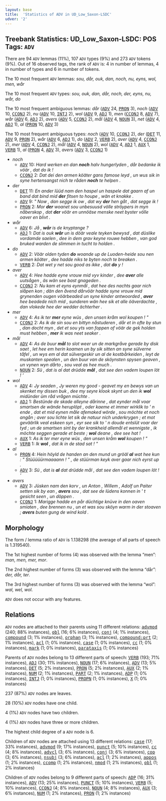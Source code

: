 ```yaml
---
layout: base
title:  'Statistics of ADV in UD_Low_Saxon-LSDC'
udver: '2'
---
```


## Treebank Statistics: UD_Low_Saxon-LSDC: POS Tags: `ADV`

There are 94 `ADV` lemmas (11%), 107 `ADV` types (9%) and 273 `ADV` tokens (9%).
Out of 16 observed tags, the rank of `ADV` is: 4 in number of lemmas, 4 in number of types and 6 in number of tokens.

The 10 most frequent `ADV` lemmas: <em>sou, dår, ouk, dan, noch, nu, eyns, wol, men, wår</em>

The 10 most frequent `ADV` types:  <em>sou, ouk, dan, dår, noch, der, eyns, nu, wår, do</em>

The 10 most frequent ambiguous lemmas: <em>dår</em> (<tt><a href="nds_lsdc-pos-ADV.html">ADV</a></tt> 24, <tt><a href="nds_lsdc-pos-PRON.html">PRON</a></tt> 3), <em>noch</em> (<tt><a href="nds_lsdc-pos-ADV.html">ADV</a></tt> 10, <tt><a href="nds_lsdc-pos-CCONJ.html">CCONJ</a></tt> 2), <em>nu</em> (<tt><a href="nds_lsdc-pos-ADV.html">ADV</a></tt> 10, <tt><a href="nds_lsdc-pos-INTJ.html">INTJ</a></tt> 2), <em>wol</em> (<tt><a href="nds_lsdc-pos-ADV.html">ADV</a></tt> 9, <tt><a href="nds_lsdc-pos-ADJ.html">ADJ</a></tt> 1), <em>men</em> (<tt><a href="nds_lsdc-pos-CCONJ.html">CCONJ</a></tt> 8, <tt><a href="nds_lsdc-pos-ADV.html">ADV</a></tt> 7), <em>wår</em> (<tt><a href="nds_lsdc-pos-ADV.html">ADV</a></tt> 6, <tt><a href="nds_lsdc-pos-ADJ.html">ADJ</a></tt> 2), <em>avers</em> (<tt><a href="nds_lsdc-pos-ADV.html">ADV</a></tt> 5, <tt><a href="nds_lsdc-pos-CCONJ.html">CCONJ</a></tt> 2), <em>mål</em> (<tt><a href="nds_lsdc-pos-ADV.html">ADV</a></tt> 4, <tt><a href="nds_lsdc-pos-NOUN.html">NOUN</a></tt> 3), <em>net</em> (<tt><a href="nds_lsdc-pos-ADV.html">ADV</a></tt> 4, <tt><a href="nds_lsdc-pos-ADJ.html">ADJ</a></tt> 1), <em>al</em> (<tt><a href="nds_lsdc-pos-PRON.html">PRON</a></tt> 10, <tt><a href="nds_lsdc-pos-ADV.html">ADV</a></tt> 3)

The 10 most frequent ambiguous types:  <em>noch</em> (<tt><a href="nds_lsdc-pos-ADV.html">ADV</a></tt> 10, <tt><a href="nds_lsdc-pos-CCONJ.html">CCONJ</a></tt> 2), <em>der</em> (<tt><a href="nds_lsdc-pos-DET.html">DET</a></tt> 11, <tt><a href="nds_lsdc-pos-ADV.html">ADV</a></tt> 9, <tt><a href="nds_lsdc-pos-PRON.html">PRON</a></tt> 2), <em>wår</em> (<tt><a href="nds_lsdc-pos-ADV.html">ADV</a></tt> 6, <tt><a href="nds_lsdc-pos-ADJ.html">ADJ</a></tt> 1), <em>do</em> (<tt><a href="nds_lsdc-pos-ADV.html">ADV</a></tt> 2, <tt><a href="nds_lsdc-pos-VERB.html">VERB</a></tt> 2), <em>aver</em> (<tt><a href="nds_lsdc-pos-ADV.html">ADV</a></tt> 4, <tt><a href="nds_lsdc-pos-CCONJ.html">CCONJ</a></tt> 2), <em>mer</em> (<tt><a href="nds_lsdc-pos-ADV.html">ADV</a></tt> 4, <tt><a href="nds_lsdc-pos-CCONJ.html">CCONJ</a></tt> 2), <em>mål</em> (<tt><a href="nds_lsdc-pos-ADV.html">ADV</a></tt> 4, <tt><a href="nds_lsdc-pos-NOUN.html">NOUN</a></tt> 2), <em>wol</em> (<tt><a href="nds_lsdc-pos-ADV.html">ADV</a></tt> 4, <tt><a href="nds_lsdc-pos-ADJ.html">ADJ</a></tt> 1, <tt><a href="nds_lsdc-pos-AUX.html">AUX</a></tt> 1, <tt><a href="nds_lsdc-pos-VERB.html">VERB</a></tt> 1), <em>al</em> (<tt><a href="nds_lsdc-pos-PRON.html">PRON</a></tt> 4, <tt><a href="nds_lsdc-pos-ADV.html">ADV</a></tt> 3), <em>avers</em> (<tt><a href="nds_lsdc-pos-ADV.html">ADV</a></tt> 3, <tt><a href="nds_lsdc-pos-CCONJ.html">CCONJ</a></tt> 1)


* <em>noch</em>
  * <tt><a href="nds_lsdc-pos-ADV.html">ADV</a></tt> 10: <em>Hard werken en dan <b>noch</b> halv hungerlyden , dår bedanke ik vöär , dat do ik !</em>
  * <tt><a href="nds_lsdc-pos-CCONJ.html">CCONJ</a></tt> 2: <em>Dat dei den armen köäter gans famose leyd , un wus sik in syne hertensangst nich te råden <b>noch</b> te helpen .</em>
* <em>der</em>
  * <tt><a href="nds_lsdc-pos-DET.html">DET</a></tt> 11: <em>En ander lüüd nam den haspel un haspele dat gaarn af un band dat bind mid <b>der</b> fitsen to houpe , wän et knakke .</em>
  * <tt><a href="nds_lsdc-pos-ADV.html">ADV</a></tt> 9: <em>" Now , dan segge ik ow , dat wy <b>der</b> hen gåt , dat segge ik !</em>
  * <tt><a href="nds_lsdc-pos-PRON.html">PRON</a></tt> 2: <em>Mor <b>der</b> woanet sou unbesuusd völle ströypers in myn nåberskop , dat <b>der</b> vöär en unnöäse menske neet byster völle oaver en blivt .</em>
* <em>wår</em>
  * <tt><a href="nds_lsdc-pos-ADV.html">ADV</a></tt> 6: <em>Jå , <b>wår</b> is de knyptange ?</em>
  * <tt><a href="nds_lsdc-pos-ADJ.html">ADJ</a></tt> 1: <em>Dat is ouk <b>wår</b> un is döär veale teyken bewysd , dat düslike vordamde saelen , dee in dem grav keyne rouwe hebben , van god bruked warden de slimmen in tucht to holden .</em>
* <em>do</em>
  * <tt><a href="nds_lsdc-pos-ADV.html">ADV</a></tt> 2: <em>Vöär olden tyden <b>do</b> woande up de Luoden-heide sou nen armen köäter , dee hadde niks te byten noch te breaken .</em>
  * <tt><a href="nds_lsdc-pos-VERB.html">VERB</a></tt> 2: <em>Dat wet y net sou good as ikke , dat <b>do</b> y !</em>
* <em>aver</em>
  * <tt><a href="nds_lsdc-pos-ADV.html">ADV</a></tt> 4: <em>Hee hadde eyne vrouw mid vyv kinder , dee <b>aver</b> alle uutsågen , äs wän see bast gnageden .</em>
  * <tt><a href="nds_lsdc-pos-CCONJ.html">CCONJ</a></tt> 2: <em>Nu kam et eyns eynmål , dat hee des nachts gaar nich slåpen kon ; dän den åvend dårvöär hadde syne vrouw mid grynenden ougen vöärbeaded un syne kinder antwoorded , <b>aver</b> hee beadede nich mid , sunderen wän hee sik et alle öäverdachte , dan vlokede hee der wedder ächterher .</em>
* <em>mer</em>
  * <tt><a href="nds_lsdc-pos-ADV.html">ADV</a></tt> 4: <em>As ik ter <b>mer</b> eyne wüs , den unsen kråm wol koupen ! "</em>
  * <tt><a href="nds_lsdc-pos-CCONJ.html">CCONJ</a></tt> 2: <em>As ik de sin sou en bittyn nåstuderen , dår et in ofte by stun , dan docht myn , det et sou yts van foppen of vöär de gek holden must hebben , <b>mer</b> ik was neet seaker .</em>
* <em>mål</em>
  * <tt><a href="nds_lsdc-pos-ADV.html">ADV</a></tt> 4: <em>As de buur <b>mål</b> to slot weer un de markgråve gerade by disk saet , let hee em herin koamen un by sik sitten an syne sülverne tåfel , un wys em al dat sülvergeskir un al de kostbårkeiden , leyt de muskanten spealen , un den buur van de sköynsten spysen geaven , un vynen wyn dårto , sou veal as hee much .</em>
  * <tt><a href="nds_lsdc-pos-NOUN.html">NOUN</a></tt> 2: <em>Sü , dat is al dat drüdde <b>mål</b> , dat see den vadem loupen löt ! ’</em>
* <em>wol</em>
  * <tt><a href="nds_lsdc-pos-ADV.html">ADV</a></tt> 4: <em>Jy seaden , Jy weren my good - geavet my en bewys van un skenket my dissen buk , dee my seyre klook skynt un den ik <b>wol</b> midünder üm råd vrågen müchte .</em>
  * <tt><a href="nds_lsdc-pos-ADJ.html">ADJ</a></tt> 1: <em>Bestünde de skade alleyne dårinne , dat eynder mål voar smartsen de wände heruplöpt , oder kaeme et immer wirklik to ' n ende , dat et mid eynen måle afemaked wörde , sou möchte et noch angån ; aver sou lichte let sik de natuur nich underkrygen ; et mot geväärlik veal eskeen syn , eyr see sik to ' n doude entslüt voar der tyd ; un de smartsen sint by der krankheid allemål et wennigste , ik möchte seggen gerade et beste ; <b>wol</b> deane , dee see hat !</em>
  * <tt><a href="nds_lsdc-pos-AUX.html">AUX</a></tt> 1: <em>As ik ter mer eyne wüs , den unsen kråm <b>wol</b> koupen ! "</em>
  * <tt><a href="nds_lsdc-pos-VERB.html">VERB</a></tt> 1: <em>Ik <b>wol</b> , dat ik in de stad sat ! "</em>
* <em>al</em>
  * <tt><a href="nds_lsdc-pos-PRON.html">PRON</a></tt> 4: <em>Hein höyld de handen an den mund un gröäl <b>al</b> wat hee kun : " Stüüüüürmaaaann ! " , de stüürman keyk aver gaar nich eyrst up .</em>
  * <tt><a href="nds_lsdc-pos-ADV.html">ADV</a></tt> 3: <em>Sü , dat is <b>al</b> dat drüdde mål , dat see den vadem loupen löt ! ’</em>
* <em>avers</em>
  * <tt><a href="nds_lsdc-pos-ADV.html">ADV</a></tt> 3: <em>Jüsken nam den korv , un Anton , Willem , Adolf un Paiter setten sik by ean , <b>avers</b> sou , dat see de lüdens konnen in ' t gesicht seen , un döppen .</em>
  * <tt><a href="nds_lsdc-pos-CCONJ.html">CCONJ</a></tt> 1: <em>Marigge hadde en pår düchtige knüve in den oaven smiaten , dee brennen nu , un et was sou sköyn warm in der stoaven ; <b>avers</b> buten gung de wind kold .</em>

## Morphology

The form / lemma ratio of `ADV` is 1.138298 (the average of all parts of speech is 1.319540).

The 1st highest number of forms (4) was observed with the lemma “men”: <em>man, men, mer, mor</em>.

The 2nd highest number of forms (3) was observed with the lemma “dår”: <em>der, dår, ter</em>.

The 3rd highest number of forms (3) was observed with the lemma “wol”: <em>wal, wel, wol</em>.

`ADV` does not occur with any features.


## Relations

`ADV` nodes are attached to their parents using 11 different relations: <tt><a href="nds_lsdc-dep-advmod.html">advmod</a></tt> (240; 88% instances), <tt><a href="nds_lsdc-dep-obl.html">obl</a></tt> (16; 6% instances), <tt><a href="nds_lsdc-dep-conj.html">conj</a></tt> (4; 1% instances), <tt><a href="nds_lsdc-dep-compound.html">compound</a></tt> (3; 1% instances), <tt><a href="nds_lsdc-dep-orphan.html">orphan</a></tt> (3; 1% instances), <tt><a href="nds_lsdc-dep-compound-prt.html">compound:prt</a></tt> (2; 1% instances), <tt><a href="nds_lsdc-dep-acl.html">acl</a></tt> (1; 0% instances), <tt><a href="nds_lsdc-dep-case.html">case</a></tt> (1; 0% instances), <tt><a href="nds_lsdc-dep-cc.html">cc</a></tt> (1; 0% instances), <tt><a href="nds_lsdc-dep-mark.html">mark</a></tt> (1; 0% instances), <tt><a href="nds_lsdc-dep-parataxis.html">parataxis</a></tt> (1; 0% instances)

Parents of `ADV` nodes belong to 13 different parts of speech: <tt><a href="nds_lsdc-pos-VERB.html">VERB</a></tt> (193; 71% instances), <tt><a href="nds_lsdc-pos-ADJ.html">ADJ</a></tt> (30; 11% instances), <tt><a href="nds_lsdc-pos-NOUN.html">NOUN</a></tt> (17; 6% instances), <tt><a href="nds_lsdc-pos-ADV.html">ADV</a></tt> (13; 5% instances), <tt><a href="nds_lsdc-pos-DET.html">DET</a></tt> (5; 2% instances), <tt><a href="nds_lsdc-pos-PRON.html">PRON</a></tt> (5; 2% instances), <tt><a href="nds_lsdc-pos-AUX.html">AUX</a></tt> (2; 1% instances), <tt><a href="nds_lsdc-pos-NUM.html">NUM</a></tt> (2; 1% instances), <tt><a href="nds_lsdc-pos-PART.html">PART</a></tt> (2; 1% instances), <tt><a href="nds_lsdc-pos-ADP.html">ADP</a></tt> (1; 0% instances), <tt><a href="nds_lsdc-pos-INTJ.html">INTJ</a></tt> (1; 0% instances), <tt><a href="nds_lsdc-pos-PROPN.html">PROPN</a></tt> (1; 0% instances), <tt><a href="nds_lsdc-pos-X.html">X</a></tt> (1; 0% instances)

237 (87%) `ADV` nodes are leaves.

28 (10%) `ADV` nodes have one child.

4 (1%) `ADV` nodes have two children.

4 (1%) `ADV` nodes have three or more children.

The highest child degree of a `ADV` node is 6.

Children of `ADV` nodes are attached using 13 different relations: <tt><a href="nds_lsdc-dep-case.html">case</a></tt> (17; 33% instances), <tt><a href="nds_lsdc-dep-advmod.html">advmod</a></tt> (9; 17% instances), <tt><a href="nds_lsdc-dep-punct.html">punct</a></tt> (5; 10% instances), <tt><a href="nds_lsdc-dep-cc.html">cc</a></tt> (4; 8% instances), <tt><a href="nds_lsdc-dep-advcl.html">advcl</a></tt> (3; 6% instances), <tt><a href="nds_lsdc-dep-conj.html">conj</a></tt> (3; 6% instances), <tt><a href="nds_lsdc-dep-cop.html">cop</a></tt> (3; 6% instances), <tt><a href="nds_lsdc-dep-nsubj.html">nsubj</a></tt> (3; 6% instances), <tt><a href="nds_lsdc-dep-acl.html">acl</a></tt> (1; 2% instances), <tt><a href="nds_lsdc-dep-appos.html">appos</a></tt> (1; 2% instances), <tt><a href="nds_lsdc-dep-ccomp.html">ccomp</a></tt> (1; 2% instances), <tt><a href="nds_lsdc-dep-nmod.html">nmod</a></tt> (1; 2% instances), <tt><a href="nds_lsdc-dep-obl.html">obl</a></tt> (1; 2% instances)

Children of `ADV` nodes belong to 9 different parts of speech: <tt><a href="nds_lsdc-pos-ADP.html">ADP</a></tt> (16; 31% instances), <tt><a href="nds_lsdc-pos-ADV.html">ADV</a></tt> (13; 25% instances), <tt><a href="nds_lsdc-pos-PUNCT.html">PUNCT</a></tt> (5; 10% instances), <tt><a href="nds_lsdc-pos-VERB.html">VERB</a></tt> (5; 10% instances), <tt><a href="nds_lsdc-pos-CCONJ.html">CCONJ</a></tt> (4; 8% instances), <tt><a href="nds_lsdc-pos-NOUN.html">NOUN</a></tt> (4; 8% instances), <tt><a href="nds_lsdc-pos-AUX.html">AUX</a></tt> (3; 6% instances), <tt><a href="nds_lsdc-pos-NUM.html">NUM</a></tt> (1; 2% instances), <tt><a href="nds_lsdc-pos-PRON.html">PRON</a></tt> (1; 2% instances)

